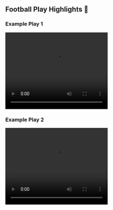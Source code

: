 ## Football Play Highlights 🎥

### Example Play 1
<video width="320" height="240" controls>
  <source src="plays/play1.mp4" type="video/mp4">
  Your browser does not support the video tag.
</video>

### Example Play 2
<video width="320" height="240" controls>
  <source src="plays/play2.mp4" type="video/mp4">
  Your browser does not support the video tag.
</video>
